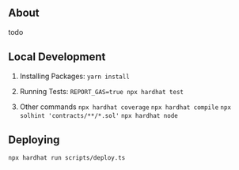 ## About

todo

## Local Development

1. Installing Packages:
   `yarn install`

2. Running Tests:
   `REPORT_GAS=true npx hardhat test`

3. Other commands
   `npx hardhat coverage`
   `npx hardhat compile`
   `npx solhint 'contracts/**/*.sol'`
   `npx hardhat node`

## Deploying

`npx hardhat run scripts/deploy.ts`
